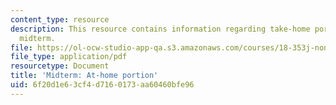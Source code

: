 ```yaml
---
content_type: resource
description: This resource contains information regarding take-home portion of the
  midterm.
file: https://ol-ocw-studio-app-qa.s3.amazonaws.com/courses/18-353j-nonlinear-dynamics-i-chaos-fall-2012/6f20d1e63cf4d7160173aa60460bfe96_MIT18_353JF12_MidterAtHome.pdf
file_type: application/pdf
resourcetype: Document
title: 'Midterm: At-home portion'
uid: 6f20d1e6-3cf4-d716-0173-aa60460bfe96
---
```

